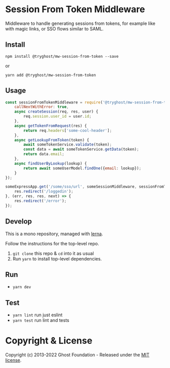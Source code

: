 # Session From Token Middleware

Middleware to handle generating sessions from tokens, for example like with magic links, or SSO flows similar to SAML.

## Install

`npm install @tryghost/mw-session-from-token --save`

or

`yarn add @tryghost/mw-session-from-token`


## Usage

```js
const sessionFromTokenMiddleware = require('@tryghost/mw-session-from-token')({
    callNextWithError: true,
    async createSession(req, res, user) {
        req.session.user_id = user.id;
    },
    async getTokenFromRequest(res) {
        return req.headers['some-cool-header'];
    },
    async getLookupFromToken(token) {
        await someTokenService.validate(token);
        const data = await someTokenService.getData(token);
        return data.email;
    },
    async findUserByLookup(lookup) {
        return await someUserModel.findOne({email: lookup});
    }
});

someExpressApp.get('/some/sso/url', someSessionMiddleware, sessionFromTokenMiddleware, (req, res, next) => {
    res.redirect('/loggedin');
}, (err, res, res, next) => {
    res.redirect('/error');
});
```


## Develop

This is a mono repository, managed with [lerna](https://lernajs.io/).

Follow the instructions for the top-level repo.
1. `git clone` this repo & `cd` into it as usual
2. Run `yarn` to install top-level dependencies.


## Run

- `yarn dev`


## Test

- `yarn lint` run just eslint
- `yarn test` run lint and tests




# Copyright & License

Copyright (c) 2013-2022 Ghost Foundation - Released under the [MIT license](LICENSE).

